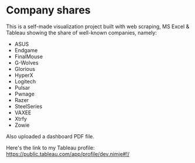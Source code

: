 # Company shares

This is a self-made visualization project built with web scraping, MS Excel & Tableau showing the share of well-known companies, namely:
- ASUS
- Endgame
- FinalMouse
- G-Wolves
- Glorious
- HyperX
- Logitech
- Pulsar
- Pwnage
- Razer
- SteelSeries
- VAXEE
- Xtrfy
- Zowie

Also uploaded a dashboard PDF file.

Here's the link to my Tableau profile: https://public.tableau.com/app/profile/dev.nimje#!/
